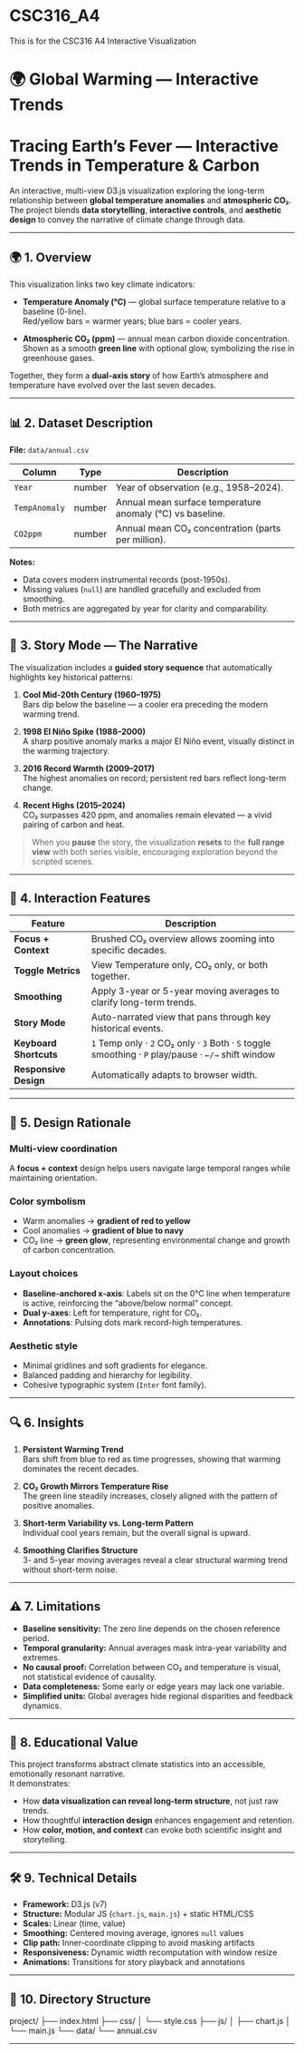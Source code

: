 # CSC316_A4
This is for the CSC316 A4 Interactive Visualization

# 🌍 Global Warming — Interactive Trends

# Tracing Earth’s Fever — Interactive Trends in Temperature & Carbon

An interactive, multi-view D3.js visualization exploring the long-term relationship between **global temperature anomalies** and **atmospheric CO₂**.  
The project blends **data storytelling**, **interactive controls**, and **aesthetic design** to convey the narrative of climate change through data.

---

## 🌍 1. Overview

This visualization links two key climate indicators:

- **Temperature Anomaly (°C)** — global surface temperature relative to a baseline (0-line).  
  Red/yellow bars = warmer years; blue bars = cooler years.

- **Atmospheric CO₂ (ppm)** — annual mean carbon dioxide concentration.  
  Shown as a smooth **green line** with optional glow, symbolizing the rise in greenhouse gases.

Together, they form a **dual-axis story** of how Earth’s atmosphere and temperature have evolved over the last seven decades.

---

## 📊 2. Dataset Description

**File:** `data/annual.csv`

| Column        | Type    | Description                                                   |
|----------------|---------|---------------------------------------------------------------|
| `Year`         | number  | Year of observation (e.g., 1958–2024).                       |
| `TempAnomaly`  | number  | Annual mean surface temperature anomaly (°C) vs baseline.     |
| `CO2ppm`       | number  | Annual mean CO₂ concentration (parts per million).            |

**Notes:**
- Data covers modern instrumental records (post-1950s).
- Missing values (`null`) are handled gracefully and excluded from smoothing.
- Both metrics are aggregated by year for clarity and comparability.

---

## 🧭 3. Story Mode — The Narrative

The visualization includes a **guided story sequence** that automatically highlights key historical patterns:

1. **Cool Mid-20th Century (1960–1975)**  
   Bars dip below the baseline — a cooler era preceding the modern warming trend.

2. **1998 El Niño Spike (1988–2000)**  
   A sharp positive anomaly marks a major El Niño event, visually distinct in the warming trajectory.

3. **2016 Record Warmth (2009–2017)**  
   The highest anomalies on record; persistent red bars reflect long-term change.

4. **Recent Highs (2015–2024)**  
   CO₂ surpasses 420 ppm, and anomalies remain elevated — a vivid pairing of carbon and heat.

> When you **pause** the story, the visualization **resets** to the **full range view** with both series visible, encouraging exploration beyond the scripted scenes.

---

## 🧩 4. Interaction Features

| Feature | Description |
|----------|-------------|
| **Focus + Context** | Brushed CO₂ overview allows zooming into specific decades. |
| **Toggle Metrics** | View Temperature only, CO₂ only, or both together. |
| **Smoothing** | Apply 3-year or 5-year moving averages to clarify long-term trends. |
| **Story Mode** | Auto-narrated view that pans through key historical events. |
| **Keyboard Shortcuts** | `1` Temp only · `2` CO₂ only · `3` Both · `S` toggle smoothing · `P` play/pause · `←/→` shift window |
| **Responsive Design** | Automatically adapts to browser width. |

---

## 🎨 5. Design Rationale

### Multi-view coordination
A **focus + context** design helps users navigate large temporal ranges while maintaining orientation.

### Color symbolism
- Warm anomalies → **gradient of red to yellow**  
- Cool anomalies → **gradient of blue to navy**  
- CO₂ line → **green glow**, representing environmental change and growth of carbon concentration.

### Layout choices
- **Baseline-anchored x-axis**: Labels sit on the 0°C line when temperature is active, reinforcing the “above/below normal” concept.  
- **Dual y-axes**: Left for temperature, right for CO₂.  
- **Annotations**: Pulsing dots mark record-high temperatures.  

### Aesthetic style
- Minimal gridlines and soft gradients for elegance.  
- Balanced padding and hierarchy for legibility.  
- Cohesive typographic system (`Inter` font family).

---

## 🔍 6. Insights

1. **Persistent Warming Trend**  
   Bars shift from blue to red as time progresses, showing that warming dominates the recent decades.

2. **CO₂ Growth Mirrors Temperature Rise**  
   The green line steadily increases, closely aligned with the pattern of positive anomalies.

3. **Short-term Variability vs. Long-term Pattern**  
   Individual cool years remain, but the overall signal is upward.

4. **Smoothing Clarifies Structure**  
   3- and 5-year moving averages reveal a clear structural warming trend without short-term noise.

---

## ⚠️ 7. Limitations

- **Baseline sensitivity:** The zero line depends on the chosen reference period.  
- **Temporal granularity:** Annual averages mask intra-year variability and extremes.  
- **No causal proof:** Correlation between CO₂ and temperature is visual, not statistical evidence of causality.  
- **Data completeness:** Some early or edge years may lack one variable.  
- **Simplified units:** Global averages hide regional disparities and feedback dynamics.

---

## 🧠 8. Educational Value

This project transforms abstract climate statistics into an accessible, emotionally resonant narrative.  
It demonstrates:
- How **data visualization can reveal long-term structure**, not just raw trends.  
- How thoughtful **interaction design** enhances engagement and retention.  
- How **color, motion, and context** can evoke both scientific insight and storytelling.

---

## 🛠️ 9. Technical Details

- **Framework:** D3.js (v7)  
- **Structure:** Modular JS (`chart.js`, `main.js`) + static HTML/CSS  
- **Scales:** Linear (time, value)  
- **Smoothing:** Centered moving average, ignores `null` values  
- **Clip path:** Inner-coordinate clipping to avoid masking artifacts  
- **Responsiveness:** Dynamic width recomputation with window resize  
- **Animations:** Transitions for story playback and annotations  

---

## 🧾 10. Directory Structure

project/
├── index.html
├── css/
│ └── style.css
├── js/
│ ├── chart.js
│ └── main.js
└── data/
└── annual.csv

---
